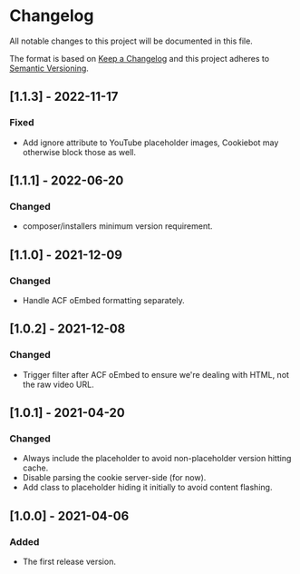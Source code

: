 # Changelog
All notable changes to this project will be documented in this file.

The format is based on [Keep a Changelog](http://keepachangelog.com/en/1.0.0/)
and this project adheres to [Semantic Versioning](http://semver.org/spec/v2.0.0.html).

## [1.1.3] - 2022-11-17

### Fixed
- Add ignore attribute to YouTube placeholder images, Cookiebot may otherwise block those as well.

## [1.1.1] - 2022-06-20

### Changed
- composer/installers minimum version requirement.

## [1.1.0] - 2021-12-09

### Changed
- Handle ACF oEmbed formatting separately.

## [1.0.2] - 2021-12-08

### Changed
- Trigger filter after ACF oEmbed to ensure we're dealing with HTML, not the raw video URL.

## [1.0.1] - 2021-04-20

### Changed
- Always include the placeholder to avoid non-placeholder version hitting cache.
- Disable parsing the cookie server-side (for now).
- Add class to placeholder hiding it initially to avoid content flashing.

## [1.0.0] - 2021-04-06

### Added
- The first release version.
